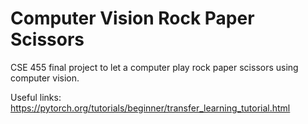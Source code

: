 # Computer Vision Rock Paper Scissors
CSE 455 final project to let a computer play rock paper scissors using computer vision.

Useful links:
https://pytorch.org/tutorials/beginner/transfer_learning_tutorial.html